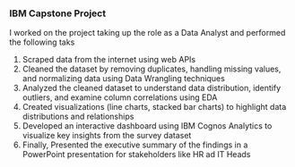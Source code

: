 ### IBM Capstone Project

I worked on the project taking up the role as a Data Analyst and performed the following taks

1. Scraped data from the internet using web APIs
1. Cleaned the dataset by removing duplicates, handling missing values, and normalizing data using Data Wrangling techniques
1. Analyzed the cleaned dataset to understand data distribution, identify outliers, and examine column correlations using EDA
1. Created visualizations (line charts, stacked bar charts) to highlight data distributions and relationships
1. Developed an interactive dashboard using IBM Cognos Analytics to visualize key insights from the survey dataset
1. Finally, Presented the executive summary of the findings in a PowerPoint presentation for stakeholders like HR ad IT Heads
